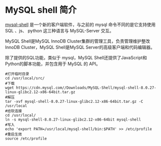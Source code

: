 # MySQL shell 简介



[mysql-shell](https://dev.mysql.com/doc/mysql-shell/8.0/en/) 是一个新的客户端软件，与之前的 mysql 命令不同的是它支持使用 SQL 、js、 python 这三种语言与 MySQL-Server 交互。



MySQL Shell是MySQL InnoDB Cluster集群的管理工具，负责管理维护整改InnoDB Cluster，MySQL Shell是MySQL Server的高级客户端和代码编辑器。

除了提供的SQL功能，类似于 mysql，MySQL Shell还提供了JavaScript和Python的脚本功能，并包含用于 MySQL 的 API。



```shell
#打开临时目录
cd /usr/local/src/
#下载
wget https://cdn.mysql.com//Downloads/MySQL-Shell/mysql-shell-8.0.27-linux-glibc2.12-x86-64bit.tar.gz
#解压
tar -xvf mysql-shell-8.0.27-linux-glibc2.12-x86-64bit.tar.gz -C /usr/local
#给软连接
cd /usr/local/
ln -s mysql-shell-8.0.27-linux-glibc2.12-x86-64bit mysql-shell
#写入
echo 'export PATH=/usr/local/mysql-shell/bin:$PATH' >> /etc/profile 
#重启生效
source /etc/profile
```

